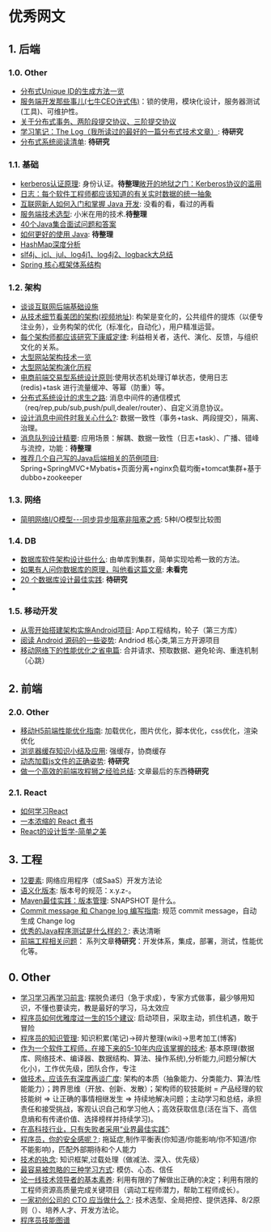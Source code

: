 
# 优秀网文


## 1. 后端

### 1.0. Other

* [分布式Unique ID的生成方法一览](http://calvin1978.blogcn.com/articles/uuid.html)
* [服务端开发那些事儿(七牛CEO许式伟)](http://mp.weixin.qq.com/s?__biz=MjM5NzAwNDI4Mg==&mid=400623317&idx=1&sn=5a9c5b75148dd308ff35eec6ae041cab)：锁的使用，模块化设计，服务器测试(工具)、可维护性。
* [关于分布式事务、两阶段提交协议、三阶提交协议](http://blog.jobbole.com/95632/)
* [学习笔记：The Log（我所读过的最好的一篇分布式技术文章）](http://blog.jobbole.com/88301/): **待研究**
* [分布式系统阅读清单](http://blog.jobbole.com/84575/): **待研究**

### 1.1. 基础

* [ kerberos认证原理](http://blog.csdn.net/wulantian/article/details/42418231): 身份认证。**待整理**[敞开的地狱之门：Kerberos协议的滥用](http://www.freebuf.com/articles/system/45631.html)
* [日志：每个软件工程师都应该知道的有关实时数据的统一抽象](https://github.com/oldratlee/translations/tree/master/log-what-every-software-engineer-should-know-about-real-time-datas-unifying)
* [互联网新人如何入门和掌握 Java 开发](https://zhuanlan.zhihu.com/p/21371311?refer=notageek): 没看的看，看过的再看
* [服务端技术选型](http://xielong.me/2015/04/17/%E6%9C%8D%E5%8A%A1%E7%AB%AF%E6%8A%80%E6%9C%AF%E9%80%89%E5%9E%8B/): 小米在用的技术.**待整理**
* [40个Java集合面试问题和答案](http://www.sanesee.com/article/40-java-collections-interview-questions-and-answers)
* [如何更好的使用 Java](http://blog.smoker.cc/translation/20160511.html): **待整理**
* [HashMap深度分析](http://www.jianshu.com/p/8b372f3a195d)
* [slf4j、jcl、jul、log4j1、log4j2、logback大总结](http://my.oschina.net/pingpangkuangmo/blog/410224)
* [Spring 核心框架体系结构](http://www.importnew.com/22859.html)

### 1.2. 架构

* [谈谈互联网后端基础设施](http://www.rowkey.me/blog/2016/08/27/server-basic-tech-stack/)
* [从技术细节看美团的架构](http://mp.weixin.qq.com/s?__biz=MzA5Nzc4OTA1Mw==&mid=408215395&idx=1&sn=cc49792ef0948a140c37d99306363774&scene=0#wechat_redirect)([视频地址](http://www.infoq.com/cn/presentations/see-meituan-architecture-from-technical-details#rd)): 构架是变化的，公共组件的提炼（以便专注业务），业务构架的优化（标准化，自动化），用户精准运营。
* [每个架构师都应该研究下康威定律](http://mp.weixin.qq.com/s?__biz=MzA5Nzc4OTA1Mw==&mid=408286995&idx=1&sn=1634698023c48b754d42af69cee2ab32&scene=0#wechat_redirect): 利益相关者，迭代、演化、反馈，与组织文化的关系。
* [大型网站架构技术一览](http://www.hollischuang.com/archives/1132)
* [大型网站架构演化历程](http://www.hollischuang.com/archives/728)
* [电商前端交易型系统设计原则](http://jinnianshilongnian.iteye.com/blog/2312284):使用状态机处理订单状态，使用日志(redis)+task 进行流量缓冲、等幂（防重）等。
* [分布式系统设计的求生之路](http://wetest.qq.com/lab/view/105.html): 消息中间件的通信模式（req/rep,pub/sub,push/pull,dealer/router）、自定义消息协议。
* [设计消息中间件时我关心什么?](http://mp.weixin.qq.com/s?__biz=MzAwMDU1MTE1OQ==&mid=2653547492&idx=1&sn=be78ff0389fd5a8d8991abc567a191e2&scene=0#wechat_redirect): 数据一致性（事务+task、两段提交），隔离、治理。
* [消息队列设计精要](http://tech.meituan.com/mq-design.html): 应用场景：解耦、数据一致性（日志+task）、广播、错峰与流控，功能：**待整理**
* [推荐几个自己写的Java后端相关的范例项目](http://wosyingjun.iteye.com/blog/2312553): Spring+SpringMVC+Mybatis+页面分离+nginx负载均衡+tomcat集群+基于dubbo+zookeeper

### 1.3. 网络

* [简明网络I/O模型---同步异步阻塞非阻塞之惑](http://www.jianshu.com/p/55eb83d60ab1): 5种I/O模型比较图

### 1.4. DB

* [数据库软件架构设计些什么](http://mp.weixin.qq.com/s?__biz=MjM5ODYxMDA5OQ==&mid=400465735&idx=1&sn=8d7067de4cc8f73ea5558f07e0a9340e&scene=0#wechat_redirect): 由单库到集群，简单实现哈希一致的方法。
* [如果有人问你数据库的原理，叫他看这篇文章](http://blog.jobbole.com/100349/): **未看完**
* [20 个数据库设计最佳实践](http://www.oschina.net/question/28_37512): **待研究**
* 

### 1.5. 移动开发

* [从零开始搭建架构实施Android项目](http://www.cnblogs.com/lao-liang/p/5122425.html): App工程结构，轮子（第三方库）
* [阅读 Android 源码的一些姿势](http://zhuanlan.zhihu.com/kaede/20564614): Andriod 核心类,第三方开源项目
* [移动网络下的性能优化之省电篇](https://blog.wilddog.com/?p=948): 合并请求、预取数据、避免轮询、重连机制（心跳）

## 2. 前端

### 2.0. Other

* [移动H5前端性能优化指南](https://isux.tencent.com/h5-performance.html): 加载优化，图片优化，脚本优化，css优化，渲染优化
* [浏览器缓存知识小结及应用](http://www.cnblogs.com/lyzg/p/5125934.html): 强缓存，协商缓存
* [动态加载js文件的正确姿势](https://github.com/someus/how-to-load-dynamic-script): **待研究**
* [做一个高效的前端攻程狮之经验总结](http://www.imooc.com/article/1974): 文章最后的东西**待研究**

### 2.1. React

* [如何学习React](https://github.com/petehunt/react-howto/blob/master/README-zh.md)
* [一本浓缩的 React 煮书](https://blog.oyanglul.us/javascript/react-cookbook-mini.html)
* [React的设计哲学-简单之美](http://www.infoq.com/cn/articles/react-art-of-simplity)


## 3. 工程

* [12要素](https://12factor.net/zh_cn/): 网络应用程序（或SaaS）开发方法论
* [语义化版本](http://semver.org/lang/zh-CN/): 版本号的规范：x.y.z-。
* [Maven最佳实践：版本管理](http://juvenshun.iteye.com/blog/376422): SNAPSHOT 是什么。
* [Commit message 和 Change log 编写指南](http://www.ruanyifeng.com/blog/2016/01/commit_message_change_log.html): 规范 commit message，自动生成 Change log
* [优秀的Java程序测试是什么样的？](http://www.codeceo.com/article/good-java-test.html): 表达清晰
* [前端工程相关问题](https://github.com/fouber/blog)： 系列文章**待研究**：开发体系，集成，部署，测试，性能优化等。


## 0. Other

* [学习学习再学习前言](http://xiaolai.li/post/106391858120/%E5%AD%A6%E4%B9%A0%E5%AD%A6%E4%B9%A0%E5%86%8D%E5%AD%A6%E4%B9%A0%E5%89%8D%E8%A8%80): 摆脱负递归（急于求成），专家方式做事，最少够用知识，不懂也要读完，教是最好的学习，马太效应
* [程序员如何优雅度过一生的15个建议](http://www.jianshu.com/p/e15c1435675f): 启动项目，采取主动，抓住机遇，敢于冒险
* [程序员的知识管理](http://blog.xiaohansong.com/2016/01/16/kownledge-Management/): 知识积累(笔记)->碎片整理(wiki)->思考加工(博客)
* [作为一个软件工程师，在接下来的5-10年内应该掌握的技术](http://webres.wang/the-best-skill-set-to-have-for-the-next-5-10-years/): 基本原理(数据库、网络技术、编译器、数据结构、算法、操作系统),分析能力,问题分解(大化小)，工作优先级，团队合作，专注
* [做技术，应该先有深度再谈广度](http://mp.weixin.qq.com/s?__biz=MzA5Nzc4OTA1Mw==&mid=408703236&idx=1&sn=3f78abcca906d5edee06ff85b2d22416&scene=0#wechat_redirect): 架构的本质（抽象能力、分类能力、算法/性能能力）；跨界思维（开放、创新、发散）；架构师的软技能树 = 产品经理的软技能树 => 让正确的事情相继发生 => 持续地解决问题；主动学习和总结，承担责任和接受挑战，客观认识自己和学习他人；高效获取信息(活在当下、高信息熵和有传递价值、选择榜样并持续学习)。
* [在高科技行业，只有失败者采用“业界最佳实践”](http://www.ituring.com.cn/tupubarticle/8160): 
* [程序员，你的安全感呢？](http://www.linkedme.in/2015/10/12/how-developer-feel-safe): 拖延症,制作平衡表(你知道/你能影响/你不知道/你不能影响)，匹配外部期待和个人能力
* [技术的执念](http://icodeit.org/2016/02/pitfall-of-technology/): 知识框架,过载处理（做减法、深入、优先级）
* [最容易被忽略的三种学习方式](http://www.gtdlife.com/2016/4376/three-study-way/): 模仿、心态、信任
* [论一线技术领导者的基本素养](http://mp.weixin.qq.com/s?__biz=MzA4ODgwNjk1MQ==&mid=2653788410&idx=1&sn=2c281e0502719cec78085e1c285f3e72&scene=0#wechat_redirect): 利用有限的了解做出正确的决定；利用有限的工程师资源高质量完成关键项目（调动工程师潜力，帮助工程师成长）。
* [一家初创公司的 CTO 应当做什么？](http://www.zcfy.cc/article/what-does-a-startup-cto-actually-do-1146.html): 技术选型、全局把控、提供选择、8/2原则（）、培养人才、开发方法论。
* [程序员技能图谱](https://github.com/TeamStuQ/skill-map)

